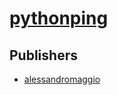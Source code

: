 # [pythonping](https://pypi.org/project/pythonping)



## Publishers
- [alessandromaggio](https://pypi.org/user/alessandromaggio)

